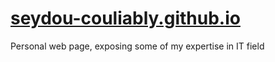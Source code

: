 # [seydou-couliably.github.io](https://github.com/seydou-coulibaly)
 Personal web page, exposing some of my expertise in IT field
